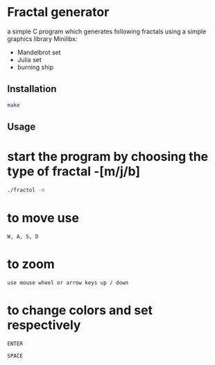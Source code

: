 # Fractal generator

a simple C program which generates following fractals using a simple graphics library Minilibx:
- Mandelbrot set
- Julia set
- burning ship

## Installation

```bash
make
```

## Usage

# start the program by choosing the type of fractal -[m/j/b]

```bash
./fractol -m
```

# to move use

```
W, A, S, D
```

# to zoom

```
use mouse wheel or arrow keys up / down
```

# to change colors and set respectively

```
ENTER

SPACE
```

